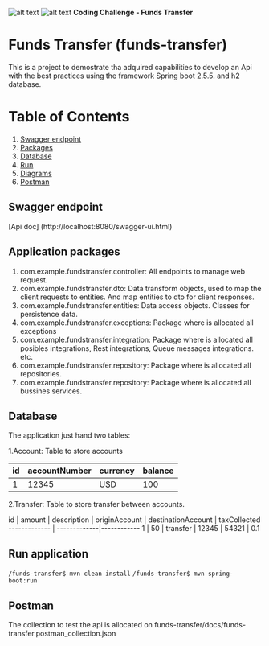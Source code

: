 ![alt text](https://img.shields.io/badge/springboot-2.5.5-green)
![alt text](https://img.shields.io/badge/version-1.0.0-blue) **Coding Challenge - Funds Transfer**

# Funds Transfer (funds-transfer)

This is a project to demostrate tha adquired capabilities to develop an Api with the best practices using the 
framework Spring boot 2.5.5. and h2 database. 


# Table of Contents
1. [Swagger endpoint](#swagger)
2. [Packages](#packages)
3. [Database](#database)
4. [Run](#run)
5. [Diagrams](#diagrams)
6. [Postman](#postman)

## Swagger endpoint <a name="swagger"></a>

[Api doc] (http://localhost:8080/swagger-ui.html)


## Application packages <a name="packages"></a>

1. com.example.fundstransfer.controller: All endpoints to manage web request.
2. com.example.fundstransfer.dto: Data transform objects, used to map the client requests to entities. And map entities to dto for client responses.
3. com.example.fundstransfer.entities: Data access objects. Classes for persistence data. 
4. com.example.fundstransfer.exceptions: Package where is allocated all exceptions
5. com.example.fundstransfer.integration: Package where is allocated all posibles integrations, Rest integrations, Queue messages integrations. etc.
6. com.example.fundstransfer.repository: Package where is allocated all repositories.
6. com.example.fundstransfer.repository: Package where is allocated all bussines services.


## Database <a name="database"></a>

The application just hand two tables:

1.Account: Table to store accounts  

id | accountNumber | currency | balance
------------- | -------------|------------|------------
1  | 12345 | USD | 100


2.Transfer: Table to store transfer between accounts. 

id | amount | description | originAccount | destinationAccount | taxCollected
------------- | -------------|------------
1  | 50 | transfer | 12345 | 54321 | 0.1


## Run application <a name="run"></a>

`/funds-transfer$ mvn clean install`
`/funds-transfer$ mvn spring-boot:run`



## Postman <a name="postman"></a>

The collection to test the api is allocated on funds-transfer/docs/funds-transfer.postman_collection.json
